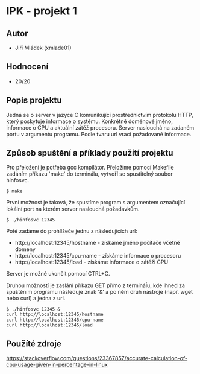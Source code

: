 # IPK - projekt 1
## Autor
- Jiří Mládek (xmlade01)


## Hodnocení
- 20/20

## Popis projektu

Jedná se o server v jazyce C komunikující prostřednictvím protokolu HTTP, který poskytuje informace o systému. Konkrétně doménové jméno, informace o CPU a aktuální zátěž procesoru. Server naslouchá na zadaném portu v argumentu programu. Podle tvaru url vrací požadované informace.

## Způsob spuštění a příklady použítí projektu

Pro přeložení je potřeba gcc kompilátor. 
Přeložíme pomocí Makefile zadáním příkazu 'make' do terminálu, vytvoří se spustitelný soubor hinfosvc.

```
$ make
```

První možnost je taková, že spustíme program s argumentem označující lokální port na kterém server naslouchá požadavkům. 

```
$ ./hinfosvc 12345
```

Poté zadáme do prohlížeče jednu z následujících url:

* http://localhost:12345/hostname  - získáme jméno počítače včetně domény
* http://localhost:12345/cpu-name  - získáme informace o procesoru
* http://localhost:12345/load      - získáme informace o zátěži CPU


Server je možné ukončit pomocí CTRL+C.

Druhou možností je zaslání příkazu GET přímo z termináĺu, kde ihned za spuštěním programu následuje znak '&' a po něm druh nástroje (např. wget nebo curl) a jedna z url.

```
$ ./hinfosvc 12345 &
curl http://localhost:12345/hostname
curl http://localhost:12345/cpu-name
curl http://localhost:12345/load
```

## Použíté zdroje

https://stackoverflow.com/questions/23367857/accurate-calculation-of-cpu-usage-given-in-percentage-in-linux